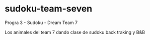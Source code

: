 # sudoku-team-seven
Progra 3 - Sudoku - Dream Team 7


Los animales del team 7 dando clase de sudoku back traking y B&B